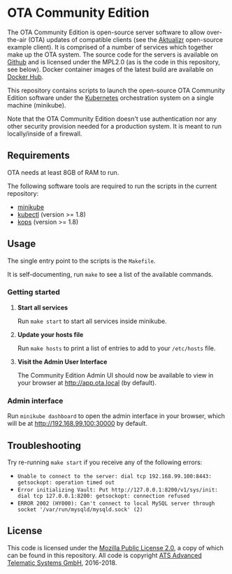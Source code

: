# OTA Community Edition

The OTA Community Edition is open-source server software to allow
over-the-air (OTA) updates of compatible clients (see the
[Aktualizr](https://github.com/advancedtelematic/aktualizr)
open-source example client). It is comprised of a number of services
which together make up the OTA system. The source code for the servers
is available on [Github](https://github.com/advancedtelematic) and is
licensed under the MPL2.0 (as is the code in this repository, see
below). Docker container images of the latest build are available on
[Docker Hub](https://hub.docker.com/u/advancedtelematic).

This repository contains scripts to launch the open-source OTA
Community Edition software under the
[Kubernetes](https://kubernetes.io/) orchestration system on a single
machine (minikube).

Note that the OTA Community Edition doesn't use authentication nor any
other security provision needed for a production system. It is meant
to run locally/inside of a firewall.

## Requirements

OTA needs at least 8GB of RAM to run.

The following software tools are required to run the scripts in the
current repository:

* [minikube](https://github.com/kubernetes/minikube)
* [kubectl](https://kubernetes.io/docs/tasks/tools/install-kubectl/) (version >= 1.8)
* [kops](https://github.com/kubernetes/kops) (version >= 1.8)

## Usage

The single entry point to the scripts is the `Makefile`.

It is self-documenting, run `make` to see a list of the available commands.

### Getting started

1. **Start all services**

   Run `make start` to start all services inside minikube.

2. **Update your hosts file**

   Run `make hosts` to print a list of entries to add to your `/etc/hosts` file.

3. **Visit the Admin User Interface**

   The Community Edition Admin UI should now be available to view in your browser at http://app.ota.local (by default).

### Admin interface

Run `minikube dashboard` to open the admin interface in your browser, which will be at http://192.168.99.100:30000 by default.

## Troubleshooting

Try re-running `make start` if you receive any of the following errors:

* `Unable to connect to the server: dial tcp 192.168.99.100:8443: getsockopt: operation timed out`
* `Error initializing Vault: Put http://127.0.0.1:8200/v1/sys/init: dial tcp 127.0.0.1:8200: getsockopt: connection refused`
* `ERROR 2002 (HY000): Can't connect to local MySQL server through socket '/var/run/mysqld/mysqld.sock' (2)`

## License

This code is licensed under the [Mozilla Public License 2.0](LICENSE), a copy of which can be found in this repository. All code is copyright [ATS Advanced Telematic Systems GmbH](https://www.advancedtelematic.com), 2016-2018.

